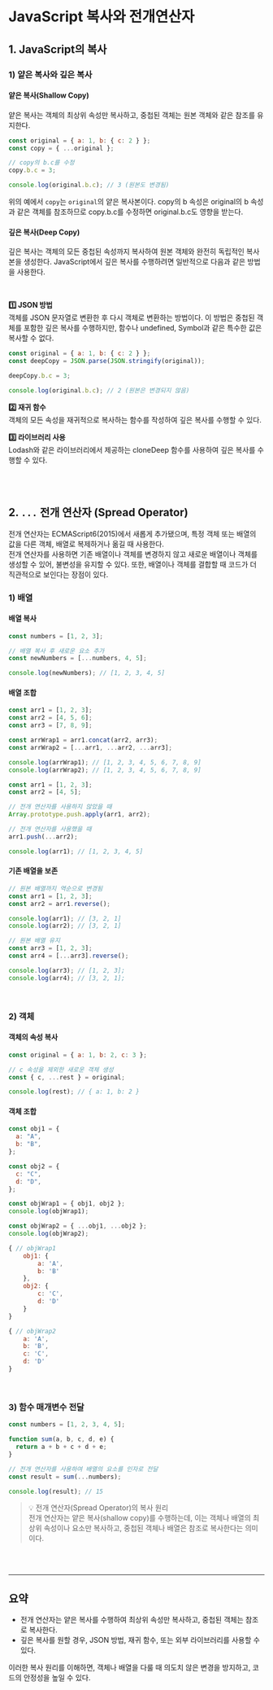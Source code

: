 # JavaScript 복사와 전개연산자

## 1. JavaScript의 복사

### 1) 얕은 복사와 깊은 복사

#### 얕은 복사(Shallow Copy)

얕은 복사는 객체의 최상위 속성만 복사하고, 중첩된 객체는 원본 객체와 같은 참조를 유지한다.

```javascript
const original = { a: 1, b: { c: 2 } };
const copy = { ...original };

// copy의 b.c를 수정
copy.b.c = 3;

console.log(original.b.c); // 3 (원본도 변경됨)
```

위의 예에서 `copy`는 `original`의 얕은 복사본이다. copy의 b 속성은 original의 b 속성과 같은 객체를 참조하므로 copy.b.c를 수정하면 original.b.c도 영향을 받는다.

#### 깊은 복사(Deep Copy)

깊은 복사는 객체의 모든 중첩된 속성까지 복사하여 원본 객체와 완전히 독립적인 복사본을 생성한다. JavaScript에서 깊은 복사를 수행하려면 일반적으로 다음과 같은 방법을 사용한다.

<br>

**1️⃣ JSON 방법** <br>
객체를 JSON 문자열로 변환한 후 다시 객체로 변환하는 방법이다. 이 방법은 중첩된 객체를 포함한 깊은 복사를 수행하지만, 함수나 undefined, Symbol과 같은 특수한 값은 복사할 수 없다.

```javascript
const original = { a: 1, b: { c: 2 } };
const deepCopy = JSON.parse(JSON.stringify(original));

deepCopy.b.c = 3;

console.log(original.b.c); // 2 (원본은 변경되지 않음)
```

**2️⃣ 재귀 함수** <br>
객체의 모든 속성을 재귀적으로 복사하는 함수를 작성하여 깊은 복사를 수행할 수 있다.

**3️⃣ 라이브러리 사용** <br>
Lodash와 같은 라이브러리에서 제공하는 cloneDeep 함수를 사용하여 깊은 복사를 수행할 수 있다.

<br>
<br>

## 2. `...` 전개 연산자 (Spread Operator)

전개 연산자는 ECMAScript6(2015)에서 새롭게 추가됐으며, 특정 객체 또는 배열의 값을 다른 객체, 배열로 복제하거나 옮길 때 사용한다.
<br>
전개 연산자를 사용하면 기존 배열이나 객체를 변경하지 않고 새로운 배열이나 객체를 생성할 수 있어, 불변성을 유지할 수 있다. 또한, 배열이나 객체를 결합할 때 코드가 더 직관적으로 보인다는 장점이 있다.
<br>

### 1) 배열

#### 배열 복사

```js
const numbers = [1, 2, 3];

// 배열 복사 후 새로운 요소 추가
const newNumbers = [...numbers, 4, 5];

console.log(newNumbers); // [1, 2, 3, 4, 5]
```

#### 배열 조합

```js
const arr1 = [1, 2, 3];
const arr2 = [4, 5, 6];
const arr3 = [7, 8, 9];

const arrWrap1 = arr1.concat(arr2, arr3);
const arrWrap2 = [...arr1, ...arr2, ...arr3];

console.log(arrWrap1); // [1, 2, 3, 4, 5, 6, 7, 8, 9]
console.log(arrWrap2); // [1, 2, 3, 4, 5, 6, 7, 8, 9]

const arr1 = [1, 2, 3];
const arr2 = [4, 5];

// 전개 연산자를 사용하지 않았을 때
Array.prototype.push.apply(arr1, arr2);

// 전개 연산자를 사용했을 때
arr1.push(...arr2);

console.log(arr1); // [1, 2, 3, 4, 5]
```

#### 기존 배열을 보존

```js
// 원본 배열까지 역순으로 변경됨
const arr1 = [1, 2, 3];
const arr2 = arr1.reverse();

console.log(arr1); // [3, 2, 1]
console.log(arr2); // [3, 2, 1]

// 원본 배열 유지
const arr3 = [1, 2, 3];
const arr4 = [...arr3].reverse();

console.log(arr3); // [1, 2, 3];
console.log(arr4); // [3, 2, 1];
```

<br>

### 2) 객체

#### 객체의 속성 복사

```js
const original = { a: 1, b: 2, c: 3 };

// c 속성을 제외한 새로운 객체 생성
const { c, ...rest } = original;

console.log(rest); // { a: 1, b: 2 }
```

#### 객체 조합

```js
const obj1 = {
  a: "A",
  b: "B",
};

const obj2 = {
  c: "C",
  d: "D",
};

const objWrap1 = { obj1, obj2 };
console.log(objWrap1);

const objWrap2 = { ...obj1, ...obj2 };
console.log(objWrap2);

{ // objWrap1
	obj1: {
		a: 'A',
		b: 'B'
	},
	obj2: {
		c: 'C',
		d: 'D'
	}
}

{ // objWrap2
	a: 'A',
	b: 'B',
	c: 'C',
	d: 'D'
}
```

<br>

### 3) 함수 매개변수 전달

```js
const numbers = [1, 2, 3, 4, 5];

function sum(a, b, c, d, e) {
  return a + b + c + d + e;
}

// 전개 연산자를 사용하여 배열의 요소를 인자로 전달
const result = sum(...numbers);

console.log(result); // 15
```

> 💡 전개 연산자(Spread Operator)의 복사 원리 <br>
> 전개 연산자는 얕은 복사(shallow copy)를 수행하는데, 이는 객체나 배열의 최상위 속성이나 요소만 복사하고, 중첩된 객체나 배열은 참조로 복사한다는 의미이다.

<br>
<br>

---

## 요약

- 전개 연산자는 얕은 복사를 수행하여 최상위 속성만 복사하고, 중첩된 객체는 참조로 복사한다.
- 깊은 복사를 원할 경우, JSON 방법, 재귀 함수, 또는 외부 라이브러리를 사용할 수 있다.

이러한 복사 원리를 이해하면, 객체나 배열을 다룰 때 의도치 않은 변경을 방지하고, 코드의 안정성을 높일 수 있다.
